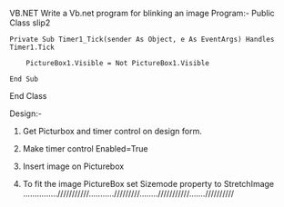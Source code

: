 VB.NET
Write a Vb.net program for blinking an image
Program:- 
Public Class slip2

    Private Sub Timer1_Tick(sender As Object, e As EventArgs) Handles Timer1.Tick

        PictureBox1.Visible = Not PictureBox1.Visible

    End Sub

End Class

Design:- 

1) Get  Picturbox and timer control on design form.

2) Make timer control Enabled=True 

3) Insert image on Picturebox 

4) To fit the image PictureBox set Sizemode property to StretchImage
...............///////////.........../////////........///////////.......//////////


